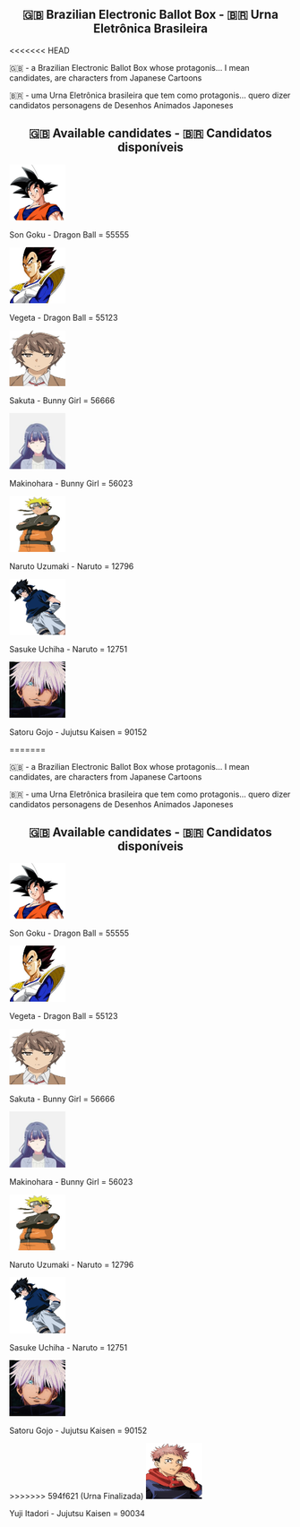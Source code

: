 <h2 align="center">🇬🇧 Brazilian Electronic Ballot Box - 🇧🇷 Urna Eletrônica Brasileira</h2>
<<<<<<< HEAD

<p>
  🇬🇧 - a Brazilian Electronic Ballot Box whose protagonis... I mean candidates, are characters from Japanese Cartoons

  🇧🇷 - uma Urna Eletrônica brasileira que tem como protagonis... quero dizer candidatos personagens de Desenhos Animados Japoneses
</p>

<h2 align="center">🇬🇧 Available candidates
 - 🇧🇷 Candidatos disponíveis</h2>
 
<div>
  <img src="public/img/Son Goku.png" width="100px" height="100px">
  <p>Son Goku - Dragon Ball = 55555</p>
</div>

<div>
  <img src="public/img/Vegeta.jpeg" width="100px" height="100px">
  <p>Vegeta - Dragon Ball = 55123</p>
</div>

<div>
  <img src="public/img/Sakuta.jpg" width="100px" height="100px">
  <p>Sakuta - Bunny Girl = 56666</p>
</div>

<div>
  <img src="public/img/Makinohara.jpeg" width="100px" height="100px">
  <p>Makinohara - Bunny Girl = 56023</p>
</div>

<div>
  <img src="public/img/Naruto.jpg" width="100px" height="100px">
  <p>Naruto Uzumaki - Naruto = 12796</p>
</div>

<div>
  <img src="public/img/Sasuke.jpg" width="100px" height="100px">
  <p>Sasuke Uchiha - Naruto = 12751</p>
</div>

<div>
  <img src="public/img/Satoru Gojo.jpg" width="100px" height="100px">
  <p>Satoru Gojo - Jujutsu Kaisen = 90152</p>
</div>

<div>
=======

<p>
  🇬🇧 - a Brazilian Electronic Ballot Box whose protagonis... I mean candidates, are characters from Japanese Cartoons

🇧🇷 - uma Urna Eletrônica brasileira que tem como protagonis... quero dizer candidatos personagens de Desenhos Animados Japoneses

</p>

<h2 align="center">🇬🇧 Available candidates
 - 🇧🇷 Candidatos disponíveis</h2>

<div>
  <img src="public/img/Son Goku.png" width="100px" height="100px">
  <p>Son Goku - Dragon Ball = 55555</p>
</div>

<div>
  <img src="public/img/Vegeta.jpeg" width="100px" height="100px">
  <p>Vegeta - Dragon Ball = 55123</p>
</div>

<div>
  <img src="public/img/Sakuta.jpg" width="100px" height="100px">
  <p>Sakuta - Bunny Girl = 56666</p>
</div>

<div>
  <img src="public/img/Makinohara.jpeg" width="100px" height="100px">
  <p>Makinohara - Bunny Girl = 56023</p>
</div>

<div>
  <img src="public/img/Naruto.jpg" width="100px" height="100px">
  <p>Naruto Uzumaki - Naruto = 12796</p>
</div>

<div>
  <img src="public/img/Sasuke.jpg" width="100px" height="100px">
  <p>Sasuke Uchiha - Naruto = 12751</p>
</div>

<div>
  <img src="public/img/Satoru Gojo.jpg" width="100px" height="100px">
  <p>Satoru Gojo - Jujutsu Kaisen = 90152</p>
</div>

<div>
>>>>>>> 594f621 (Urna Finalizada)
  <img src="public/img/Yuji Itadori.png" width="100px" height="100px">
  <p>Yuji Itadori - Jujutsu Kaisen = 90034</p>
</div>
